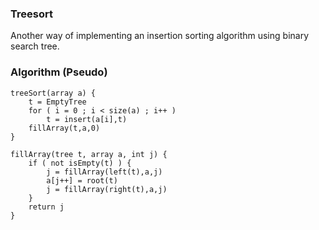 ### Treesort

Another way of implementing an insertion sorting algorithm using binary search tree.

### Algorithm (Pseudo)

```
treeSort(array a) {
    t = EmptyTree
    for ( i = 0 ; i < size(a) ; i++ )
        t = insert(a[i],t)
    fillArray(t,a,0)
}

fillArray(tree t, array a, int j) {
    if ( not isEmpty(t) ) {
        j = fillArray(left(t),a,j)
        a[j++] = root(t)
        j = fillArray(right(t),a,j)
    }
    return j
}
```
